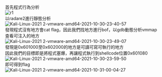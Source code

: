 首先程式行為分析   
![r1](https://user-images.githubusercontent.com/91378841/139539949-976f6b05-974b-4728-bd8a-93f58c03f1a7.png)   
以radare2進行靜態分析   
![Kali-Linux-2021 2-vmware-amd64-2021-10-30-23-40-57](https://user-images.githubusercontent.com/91378841/139540001-e7322f9c-c1d4-4591-97ce-37d4d16e626a.png)   
發現程式沒有地方會cat flag，因此我們找地方進行bof，以gdb動態分析vmmap查看可注入的地方   
![Kali-Linux-2021 2-vmware-amd64-2021-10-30-23-49-07](https://user-images.githubusercontent.com/91378841/139540146-2ad06767-462d-4935-adda-976612338ba4.png)   
發現是0x601000至0x602000的地方是可讀可寫可執行的地方   
因此我們的目標即是將程式塞爆，再讓程式執行到shellcode位置0x601080   
![Kali-Linux-2021 2-vmware-amd64-2021-10-30-23-59-50](https://user-images.githubusercontent.com/91378841/139540746-c2c57cd8-cd8b-49e8-969d-fc465ec7628e.png)   
即可得到flag   
![Kali-Linux-2021 2-vmware-amd64-2021-10-31-00-04-27](https://user-images.githubusercontent.com/91378841/139540754-d9393bd5-ea5d-4487-8072-ca59cccb66a7.png)   
